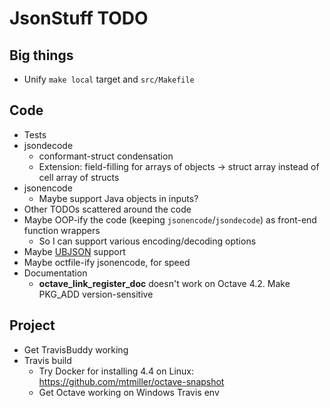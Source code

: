 JsonStuff TODO
==============

## Big things

* Unify `make local` target and `src/Makefile`

## Code

* Tests
* jsondecode
  * conformant-struct condensation
  * Extension: field-filling for arrays of objects -> struct array instead of cell array of structs
* jsonencode
  * Maybe support Java objects in inputs?
* Other TODOs scattered around the code
* Maybe OOP-ify the code (keeping `jsonencode`/`jsondecode`) as front-end function wrappers
  * So I can support various encoding/decoding options
* Maybe [UBJSON](https://en.wikipedia.org/wiki/UBJSON) support
* Maybe octfile-ify jsonencode, for speed
* Documentation
  * __octave_link_register_doc__ doesn't work on Octave 4.2. Make PKG_ADD version-sensitive

## Project

* Get TravisBuddy working
* Travis build
  * Try Docker for installing 4.4 on Linux: https://github.com/mtmiller/octave-snapshot
  * Get Octave working on Windows Travis env

